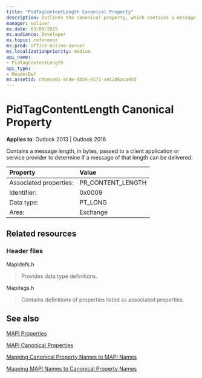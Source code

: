 ```yaml
---
title: "PidTagContentLength Canonical Property"
description: Outlines the canonical property, which contains a message length, in bytes, passed to a client application or service provider.
manager: soliver
ms.date: 03/09/2015
ms.audience: Developer
ms.topic: reference
ms.prod: office-online-server
ms.localizationpriority: medium
api_name:
- PidTagContentLength
api_type:
- HeaderDef
ms.assetid: c9ceca01-9c4e-4b59-8171-a4c2d6aca45d
---
```


# PidTagContentLength Canonical Property

  
  
**Applies to**: Outlook 2013 | Outlook 2016 
  
Contains a message length, in bytes, passed to a client application or service provider to determine if a message of that length can be delivered. 
  
|Property|Value|
|:-----|:-----|
|Associated properties:  <br/> |PR_CONTENT_LENGTH  <br/> |
|Identifier:  <br/> |0x0009  <br/> |
|Data type:  <br/> |PT_LONG  <br/> |
|Area:  <br/> |Exchange  <br/> |
   
## Related resources

### Header files

Mapidefs.h
  
> Provides data type definitions.
    
Mapitags.h
  
> Contains definitions of properties listed as associated properties.
    
## See also



[MAPI Properties](mapi-properties.md)
  
[MAPI Canonical Properties](mapi-canonical-properties.md)
  
[Mapping Canonical Property Names to MAPI Names](mapping-canonical-property-names-to-mapi-names.md)
  
[Mapping MAPI Names to Canonical Property Names](mapping-mapi-names-to-canonical-property-names.md)

